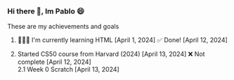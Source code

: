 ### Hi there 👋, Im Pablo 😄

These are my achievements and goals

1.  👨🏻‍💻 I'm currently learning HTML [April 1, 2024] 
    ✅ Done!                       [April 12, 2024]
                                                                                
2.  Started CS50 course from Harvard (2024)  [April 13, 2024]  ❌ Not complete [April 12, 2024]                
 2.1  Week 0 Scratch [April 13, 2024] 

    
<!--
**BecerraPablo/BecerraPablo** is a ✨ _special_ ✨ repository because its `README.md` (this file) appears on your GitHub profile.

Here are some ideas to get you started:

- 🔭 I’m currently working on ...
- 👯 I’m looking to collaborate on ...
- 🤔 I’m looking for help with ...
- 💬 Ask me about ...
- 📫 How to reach me: ...
- ⚡ Fun fact: ...
-->
